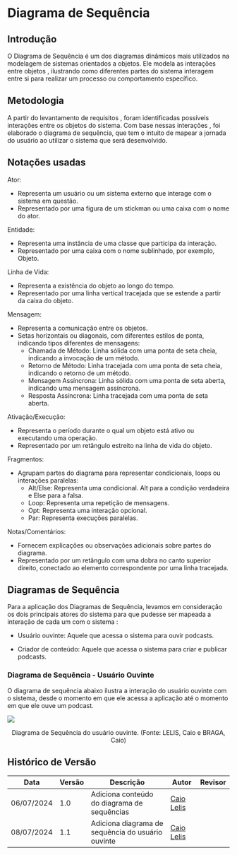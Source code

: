# Diagrama de Sequência

## Introdução

O Diagrama de Sequência é um dos diagramas dinâmicos mais utilizados na modelagem de sistemas orientados a objetos. Ele modela as interações entre objetos , ilustrando como diferentes partes do sistema interagem entre si para realizar um processo ou comportamento específico. 

## Metodologia

A partir do levantamento de requisitos , foram identificadas possíveis interações entre os objetos do sistema. Com base nessas interações , foi elaborado o diagrama de sequência, que tem o intuito de mapear a jornada do usuário ao utilizar o sistema que será desenvolvido.

## Notações usadas

Ator:

- Representa um usuário ou um sistema externo que interage com o sistema em questão.
- Representado por uma figura de um stickman ou uma caixa com o nome do ator.

Entidade:

- Representa uma instância de uma classe que participa da interação.
- Representado por uma caixa com o nome sublinhado, por exemplo, Objeto.

Linha de Vida:

- Representa a existência do objeto ao longo do tempo.
- Representado por uma linha vertical tracejada que se estende a partir da caixa do objeto.

Mensagem:

- Representa a comunicação entre os objetos.
- Setas horizontais ou diagonais, com diferentes estilos de ponta, indicando tipos diferentes de mensagens:
    - Chamada de Método: Linha sólida com uma ponta de seta cheia, indicando a invocação de um método.
    - Retorno de Método: Linha tracejada com uma ponta de seta cheia, indicando o retorno de um método.
    - Mensagem Assíncrona: Linha sólida com uma ponta de seta aberta, indicando uma mensagem assíncrona.
    - Resposta Assíncrona: Linha tracejada com uma ponta de seta aberta.

Ativação/Execução:

- Representa o período durante o qual um objeto está ativo ou executando uma operação.
- Representado por um retângulo estreito na linha de vida do objeto.

Fragmentos:

- Agrupam partes do diagrama para representar condicionais, loops ou interações paralelas:
    - Alt/Else: Representa uma condicional. Alt para a condição verdadeira e Else para a falsa.
    - Loop: Representa uma repetição de mensagens.
    - Opt: Representa uma interação opcional.
    - Par: Representa execuções paralelas.

Notas/Comentários:

- Fornecem explicações ou observações adicionais sobre partes do diagrama.
- Representado por um retângulo com uma dobra no canto superior direito, conectado ao elemento correspondente por uma linha tracejada.

## Diagramas de Sequência

Para a aplicação dos Diagramas de Sequência, levamos em consideração os dois principais atores do sistema para que pudesse ser mapeada a interação de cada um com o sistema : 

- Usuário ouvinte: Aquele que acessa o sistema para ouvir podcasts. 

- Criador de conteúdo: Aquele que acessa o sistema para criar e publicar podcasts.


### Diagrama de Sequência - Usuário Ouvinte

O diagrama de sequência abaixo ilustra a interação do usuário ouvinte com o sistema, desde o momento em que ele acessa a aplicação até o momento em que ele ouve um podcast.

<img src="images/diagrama-de-sequencia/Diagrama de Sequência - Arquitetura de Software.png"></img>
 
 <div style="text-align: center">
<p>Diagrama de Sequência do usuário ouvinte. (Fonte: LELIS, Caio e BRAGA, Caio) </p>

</div>



## Histórico de Versão

| Data       |Versão| Descrição | Autor | Revisor |
|------------|------|-----------|-------|---------|
| 06/07/2024 | 1.0  |Adiciona conteúdo do diagrama de sequências | [Caio Lelis](https://github.com/caio-lelis)  |     |
|08/07/2024  | 1.1  |Adiciona diagrama de sequência do usuário ouvinte | [Caio Lelis](https://github.com/caio-lelis) |     |
